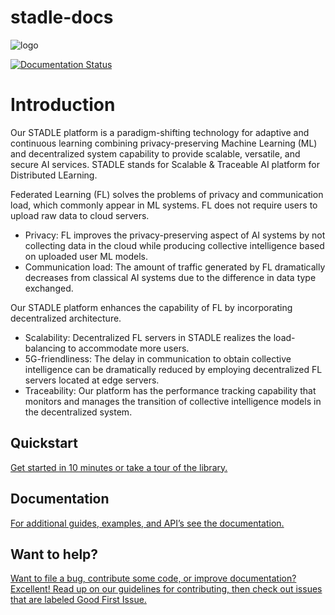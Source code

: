# stadle-docs

![logo](https://user-images.githubusercontent.com/4065635/121279230-7a252580-c891-11eb-82c9-4324ec44efbb.png)

[![Documentation Status](https://readthedocs.org/projects/stadle-documentation/badge/?version=latest)](https://stadle-documentation.readthedocs.io/en/latest/?badge=latest)
      
# Introduction
Our STADLE platform is a paradigm-shifting technology for adaptive and continuous learning combining privacy-preserving Machine Learning (ML) and decentralized system capability to provide scalable, versatile, and secure AI services. STADLE stands for Scalable & Traceable AI platform for Distributed LEarning.

Federated Learning (FL) solves the problems of privacy and communication load, which commonly appear in ML systems. FL does not require users to upload raw data to cloud servers.

- Privacy: FL improves the privacy-preserving aspect of AI systems by not collecting data in the cloud while producing collective intelligence based on uploaded user ML models.
- Communication load: The amount of traffic generated by FL dramatically decreases from classical AI systems due to the difference in data type exchanged.

Our STADLE platform enhances the capability of FL by incorporating decentralized architecture.

- Scalability: Decentralized FL servers in STADLE realizes the load-balancing to accommodate more users.
- 5G-friendliness: The delay in communication to obtain collective intelligence can be dramatically reduced by employing decentralized FL servers located at edge servers.
- Traceability: Our platform has the performance tracking capability that monitors and manages the transition of collective intelligence models in the decentralized system.


## Quickstart
[Get started in 10 minutes  or take a tour of the library.](https://stadle-documentation.readthedocs.io/en/latest/index.html)

## Documentation
[For additional guides, examples, and API’s see the documentation.](https://stadle-documentation.readthedocs.io/en/latest/index.html)

## Want to help?
[Want to file a bug, contribute some code, or improve documentation? Excellent! Read up on our guidelines for contributing, then check out issues that are labeled Good First Issue.](https://stadle-documentation.readthedocs.io/en/latest/index.html)

